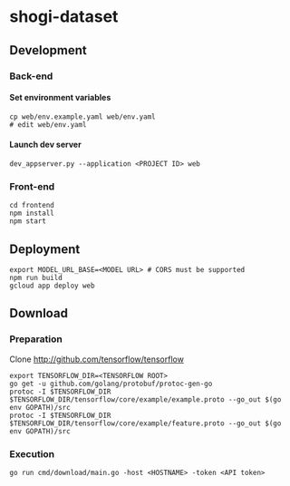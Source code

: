 
# shogi-dataset

## Development

### Back-end

#### Set environment variables

```
cp web/env.example.yaml web/env.yaml
# edit web/env.yaml
```

#### Launch dev server

```
dev_appserver.py --application <PROJECT ID> web
```

### Front-end

```
cd frontend
npm install
npm start
```


## Deployment

```
export MODEL_URL_BASE=<MODEL URL> # CORS must be supported
npm run build
gcloud app deploy web
```


## Download

### Preparation

Clone http://github.com/tensorflow/tensorflow

```
export TENSORFLOW_DIR=<TENSORFLOW ROOT>
go get -u github.com/golang/protobuf/protoc-gen-go
protoc -I $TENSORFLOW_DIR $TENSORFLOW_DIR/tensorflow/core/example/example.proto --go_out $(go env GOPATH)/src
protoc -I $TENSORFLOW_DIR $TENSORFLOW_DIR/tensorflow/core/example/feature.proto --go_out $(go env GOPATH)/src
```

### Execution

```
go run cmd/download/main.go -host <HOSTNAME> -token <API token>
```
